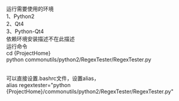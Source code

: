 运行需要使用的环境
<br />
1、Python2
<br />
2、Qt4
<br />
3、Python-Qt4
<br />
依赖环境安装描述不在此描述
<br />
运行命令
<br />
cd {ProjectHome}
<br />
python commonutils/python2/RegexTester/RegexTester.py

<br />
可以直接设置.bashrc文件，设置alias，
<br />
alias regextester="python {ProjectHome}/commonutils/python2/RegexTester/RegexTester.py"
